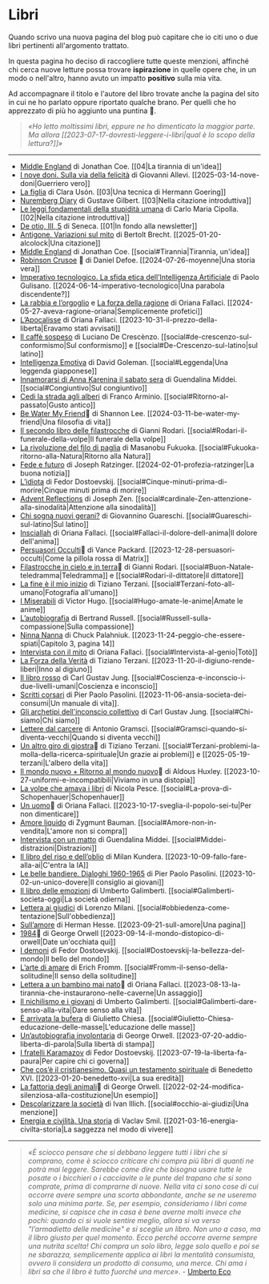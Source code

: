 # Libri
Quando scrivo una nuova pagina del blog può capitare che io citi uno o due libri pertinenti all'argomento trattato.

In questa pagina ho deciso di raccogliere tutte queste menzioni, affinché chi cerca nuove letture possa trovare **ispirazione** in quelle opere che, in un modo o nell'altro, hanno avuto un impatto **positivo** sulla mia vita.

Ad accompagnare il titolo e l'autore del libro trovate anche la pagina del sito in cui ne ho parlato oppure riportato qualche brano. Per quelli che ho apprezzato di più ho aggiunto una puntina 📌. 

> *«Ho letto moltissimi libri, eppure ne ho dimenticato la maggior parte. Ma allora [[2023-07-17-dovresti-leggere-i-libri|qual è lo scopo della lettura?]]»*

---

- [Middle England](https://amzn.to/4eG35zt) di Jonathan Coe. [[04|La tirannia di un'idea]]
- [I nove doni. Sulla via della felicità](https://amzn.to/4hgIli4) di Giovanni Allevi. [[2025-03-14-nove-doni|Guerriero vero]]
- [La figlia](https://amzn.to/4h8YwOH) di Clara Usón. [[03|Una tecnica di Hermann Goering]]
- [Nuremberg Diary](https://amzn.to/4h6MVPV) di Gustave Gilbert. [[03|Nella citazione introduttiva]]
- [Le leggi fondamentali della stupidità umana](https://amzn.to/41ecEBd) di Carlo Maria Cipolla. [[02|Nella citazione introduttiva]]
- [De otio, III, 5](https://amzn.to/3Ei4aQN) di Seneca. [[01|In fondo alla newsletter]]
- [Antigone. Variazioni sul mito](https://amzn.to/4hdWtJG) di Bertolt Brecht. [[2025-01-20-alcolock|Una citazione]]
- [Middle England](https://amzn.to/4eG35zt) di Jonathan Coe. [[social#Tirannia|Tirannia, un'idea]]
- [Robinson Crusoe](https://amzn.to/3SoePxo) 📌 di Daniel Defoe. [[2024-07-26-moyenne|Una storia vera]]
- [Imperativo tecnologico. La sfida etica dell’Intelligenza Artificiale](https://amzn.to/3R2KEei) di Paolo Gulisano. [[2024-06-14-imperativo-tecnologico|Una parabola discendente?]]
- [La rabbia e l’orgoglio](https://amzn.to/3wPDH9Q) e [La forza della ragione](https://amzn.to/4bxt3DP) di Oriana Fallaci. [[2024-05-27-aveva-ragione-oriana|Semplicemente profetici]]
- [L’Apocalisse](https://amzn.to/3Kk2PbQ) di Oriana Fallaci. [[2023-10-31-il-prezzo-della-liberta|Eravamo stati avvisati]]
- [Il caffè sospeso](https://amzn.to/3PoXD9r) di Luciano De Crescènzo. [[social#de-crescenzo-sul-conformismo|Sul conformismo]] e [[social#De-Crescenzo-sul-latino|sul latino]]
- [Intelligenza Emotiva](https://amzn.to/491bABs) di David Goleman. [[social#Leggenda|Una leggenda giapponese]]
- [Innamorarsi di Anna Karenina il sabato sera](https://amzn.to/4cig2P5) di Guendalina Middei. [[social#Congiuntivo|Sul congiuntivo]]
- [Cedi la strada agli alberi](https://amzn.to/3IJOBA1) di Franco Arminio. [[social#Ritorno-al-passato|Gusto antico]]
- [Be Water My Friend](https://amzn.to/3uZyETj)📌 di Shannon Lee. [[2024-03-11-be-water-my-friend|Una filosofia di vita]]
- [Il secondo libro delle filastrocche](https://amzn.to/4bHSIdv) di Gianni Rodari. [[social#Rodari-il-funerale-della-volpe|Il funerale della volpe]]
- [La rivoluzione del filo di paglia](https://amzn.to/42n1OI9) di Masanobu Fukuoka. [[social#Fukuoka-ritorno-alla-Natura|Ritorno alla Natura]]
- [Fede e futuro](https://amzn.to/3HxRUK7) di Joseph Ratzinger. [[2024-02-01-profezia-ratzinger|La buona notizia]]
- [L’idiota](https://amzn.to/3Ob0Bhl) di Fedor Dostoevskij. [[social#Cinque-minuti-prima-di-morire|Cinque minuti prima di morire]]
- [Advent Reflections](https://amzn.to/4aU5hC0) di Joseph Zen. [[social#cardinale-Zen-attenzione-alla-sinodalità|Attenzione alla sinodalità]]
- [Chi sogna nuovi gerani?](https://amzn.to/3vwbcg4) di Giovannino Guareschi. [[social#Guareschi-sul-latino|Sul latino]]
- [Insciallah](https://amzn.to/41wOroc) di Oriana Fallaci. [[social#Fallaci-il-dolore-dell-anima|Il dolore dell'anima]]
- [Persuasori Occulti](https://amzn.to/3GR9icB)📌 di Vance Packard. [[2023-12-28-persuasori-occulti|Come la pillola rossa di Matrix]]
- [Filastrocche in cielo e in terra](https://amzn.to/3sU9KDE)📌 di Gianni Rodari. [[social#Buon-Natale-teledramma|Teledramma]] e [[social#Rodari-il-dittatore|il dittatore]]
- [La fine è il mio inizio](https://amzn.to/48dR3K5) di Tiziano Terzani. [[social#Terzani-foto-all-umano|Fotografia all'umano]]
- [I Miserabili](https://amzn.to/3SRMdO2) di Victor Hugo. [[social#Hugo-amate-le-anime|Amate le anime]]
- [L’autobiografia](https://amzn.to/3GluuY4) di Bertrand Russell. [[social#Russell-sulla-compassione|Sulla compassione]]
- [Ninna Nanna](https://amzn.to/46jWVjl) di Chuck Palahniuk. [[2023-11-24-peggio-che-essere-spiati|Capitolo 3, pagina 14]]
- [Intervista con il mito](https://amzn.to/3MH9ZIE) di Oriana Fallaci. [[social#Intervista-al-genio|Totò]]
- [La Forza della Verità](https://amzn.to/49jx7GS) di Tiziano Terzani. [[2023-11-20-il-digiuno-rende-liberi|Inno al digiuno]]
- [Il libro rosso](https://amzn.to/3tY9iV3) di Carl Gustav Jung. [[social#Coscienza-e-inconscio-i-due-livelli-umani|Coscienza e inconscio]]
- [Scritti corsari](https://amzn.to/49ja6nt) di Pier Paolo Pasolini. [[2023-11-06-ansia-societa-dei-consumi|Un manuale di vita]].
- [Gli archetipi dell'inconscio collettivo](https://amzn.to/3Q6Evg9) di Carl Gustav Jung. [[social#Chi-siamo|Chi siamo]]
- [Lettere dal carcere](https://amzn.to/3Px44qo) di Antonio Gramsci. [[social#Gramsci-quando-si-diventa-vecchi|Quando si diventa vecchi]]
- [Un altro giro di giostra](https://amzn.to/49dqF45)📌 di Tiziano Terzani. [[social#Terzani-problemi-la-molla-della-ricerca-spirituale|Un grazie ai problemi]] e [[2025-05-19-terzani|L'albero della vita]]
- [Il mondo nuovo + Ritorno al mondo nuovo](https://amzn.to/46SAJhM)📌 di Aldous Huxley. [[2023-10-27-uniformi-e-incompatibili|Viviamo in una distopia]]
- [La volpe che amava i libri](https://amzn.to/3s3tFPV) di Nicola Pesce. [[social#La-prova-di-Schopenhauer|Schopenhauer]]
- [Un uomo](https://amzn.to/3S1CHaA)📌 di Oriana Fallaci. [[2023-10-17-sveglia-il-popolo-sei-tu|Per non dimenticare]]
- [Amore liquido](https://amzn.to/3PPOCpe) di Zygmunt Bauman. [[social#Amore-non-in-vendita|L'amore non si compra]]
- [Intervista con un matto](https://amzn.to/46BpDgq) di Guendalina Middei. [[social#Middei-distrazioni|Distrazioni]]
- [Il libro del riso e dell’oblio](https://amzn.to/48Hrulp) di Milan Kundera. [[2023-10-09-fallo-fare-alla-ai|C'entra la IA]]
- [Le belle bandiere. Dialoghi 1960-1965](https://amzn.to/3PCXdMc) di Pier Paolo Pasolini. [[2023-10-02-un-unico-dovere|Il consiglio ai giovani]]
- [Il libro delle emozioni](https://amzn.to/45bYm2S) di Umberto Galimberti. [[social#Galimberti-societa-oggi|La società odierna]]
- [Lettera ai giudici](https://amzn.to/3PGGgS2) di Lorenzo Milani. [[social#obbiedenza-come-tentazione|Sull'obbedienza]]
- [Sull’amore](https://amzn.to/46dsv2M) di Herman Hesse. [[2023-09-21-sull-amore|Una pagina]]
- [1984](https://amzn.to/3U26bo5)📌 di George Orwell [[2023-09-14-il-mondo-distopico-di-orwell|Date un'occhiata qui]]
- [I demoni](https://amzn.to/3R4sUAp) di Fedor Dostoevskij. [[social#Dostoevskij-la-bellezza-del-mondo|Il bello del mondo]]
- [L’arte di amare](https://amzn.to/3DY0FLE) di Erich Fromm. [[social#Fromm-il-senso-della-solitudine|Il senso della solitudine]]
- [Lettera a un bambino mai nato](https://amzn.to/455DL13)📌 di Oriana Fallaci. [[2023-08-13-la-tirannia-che-instaurarono-nelle-caverne|Un assaggio]]
- [Il nichilismo e i giovani](https://amzn.to/3Y9Xavd) di Umberto Galimberti. [[social#Galimberti-dare-senso-alla-vita|Dare senso alla vita]]
- [È arrivata la bufera](https://amzn.to/46WA8vy) di Giulietto Chiesa. [[social#Giulietto-Chiesa-educazione-delle-masse|L'educazione delle masse]]
- [Un’autobiografia involontaria](https://amzn.to/3DpoLyB) di George Orwell. [[2023-07-20-addio-liberta-di-parola|Sulla libertà di stampa]]
- [I fratelli Karamazov](https://amzn.to/44QD4YG) di Fedor Dostoevskij. [[2023-07-19-la-liberta-fa-paura|Per capire chi ci governa]]
- [Che cos’è il cristianesimo. Quasi un testamento spirituale](https://amzn.to/3WlUIPm) di Benedetto XVI. [[2023-01-20-benedetto-xvi|La sua eredità]]
- [La fattoria degli animali](https://amzn.to/354Mwi6)📌 di George Orwell. [[2022-02-24-modifica-silenziosa-alla-costituzione|Un esempio]]
- [Descolarizzare la società](https://amzn.to/46iWZRG) di Ivan Illich. [[social#occhio-ai-giudizi|Una menzione]]
- [Energia e civilità. Una storia](https://amzn.to/2NlRVbB) di Vaclav Smil. [[2021-03-16-energia-civilta-storia|La saggezza nel modo di vivere]]

---

> *«È sciocco pensare che si debbano leggere tutti i libri che si comprano, come è sciocco criticare chi compra più libri di quanti ne potrà mai leggere. Sarebbe come dire che bisogna usare tutte le posate o i bicchieri o i cacciavite o le punte del trapano che si sono comprate, prima di comprarne di nuove. Nella vita ci sono cose di cui occorre avere sempre una scorta abbondante, anche se ne useremo solo una minima parte. Se, per esempio, consideriamo i libri come medicine, si capisce che in casa è bene averne molti invece che pochi: quando ci si vuole sentire meglio, allora si va verso "l’armadietto delle medicine" e si sceglie un libro. Non uno a caso, ma il libro giusto per quel momento. Ecco perché occorre averne sempre una nutrita scelta! Chi compra un solo libro, legge solo quello e poi se ne sbarazza, semplicemente applica ai libri la mentalità consumista, ovvero li considera un prodotto di consumo, una merce. Chi ama i libri sa che il libro è tutto fuorché una merce»*. - [Umberto Eco](https://amzn.to/4cfnmLF)
